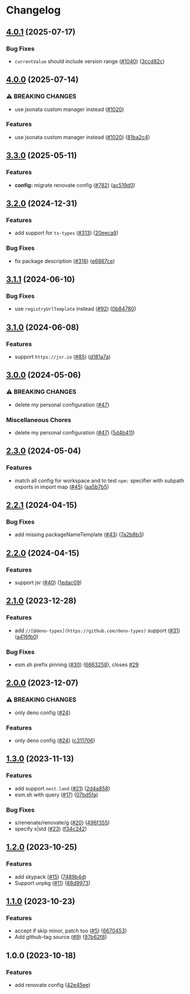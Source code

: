 # Changelog

## [4.0.1](https://github.com/Omochice/renovate-config/compare/v4.0.0...v4.0.1) (2025-07-17)


### Bug Fixes

* `currentValue` should include version range ([#1040](https://github.com/Omochice/renovate-config/issues/1040)) ([3ccd82c](https://github.com/Omochice/renovate-config/commit/3ccd82c6145e5cb183f4a58d9ba8f9204da46164))

## [4.0.0](https://github.com/Omochice/renovate-config/compare/v3.3.0...v4.0.0) (2025-07-14)


### ⚠ BREAKING CHANGES

* use jsonata custom manager instead ([#1020](https://github.com/Omochice/renovate-config/issues/1020))

### Features

* use jsonata custom manager instead ([#1020](https://github.com/Omochice/renovate-config/issues/1020)) ([81ba2c4](https://github.com/Omochice/renovate-config/commit/81ba2c4b1ade19b588e523acb58424da083c3bd9))

## [3.3.0](https://github.com/Omochice/renovate-config/compare/v3.2.0...v3.3.0) (2025-05-11)


### Features

* **config:** migrate renovate config ([#782](https://github.com/Omochice/renovate-config/issues/782)) ([ac519d0](https://github.com/Omochice/renovate-config/commit/ac519d05806476a5e78e3de486cd39c9fe2e369c))

## [3.2.0](https://github.com/Omochice/renovate-config/compare/v3.1.1...v3.2.0) (2024-12-31)


### Features

* add support for `ts-types` ([#313](https://github.com/Omochice/renovate-config/issues/313)) ([20eeca9](https://github.com/Omochice/renovate-config/commit/20eeca9fd1dccc5e78da2b331566fdf16bef484a))


### Bug Fixes

* fix package description ([#316](https://github.com/Omochice/renovate-config/issues/316)) ([e6867ce](https://github.com/Omochice/renovate-config/commit/e6867ceb6e01c646425700bc74982d5500608912))

## [3.1.1](https://github.com/Omochice/renovate-config/compare/v3.1.0...v3.1.1) (2024-06-10)


### Bug Fixes

* use `registryUrlTemplate` instead ([#92](https://github.com/Omochice/renovate-config/issues/92)) ([0b84780](https://github.com/Omochice/renovate-config/commit/0b84780691c03da1863ece7e55a9536a97164a01))

## [3.1.0](https://github.com/Omochice/renovate-config/compare/v3.0.0...v3.1.0) (2024-06-08)


### Features

* support `https://jsr.io` ([#85](https://github.com/Omochice/renovate-config/issues/85)) ([d181a7a](https://github.com/Omochice/renovate-config/commit/d181a7ae5df0189171d70e3cbcf5e82c6e2b64e7))

## [3.0.0](https://github.com/Omochice/renovate-config/compare/v2.3.0...v3.0.0) (2024-05-06)


### ⚠ BREAKING CHANGES

* delete my personal configuration ([#47](https://github.com/Omochice/renovate-config/issues/47))

### Miscellaneous Chores

* delete my personal configuration ([#47](https://github.com/Omochice/renovate-config/issues/47)) ([5d4b411](https://github.com/Omochice/renovate-config/commit/5d4b411224e24b7c9827cd5b18326169b5051510))

## [2.3.0](https://github.com/Omochice/renovate-config/compare/v2.2.1...v2.3.0) (2024-05-04)


### Features

* match all config for workspace and to test `npm:` specifier with subpath exports in import map ([#45](https://github.com/Omochice/renovate-config/issues/45)) ([aa5b7b5](https://github.com/Omochice/renovate-config/commit/aa5b7b56f0ed6548e3ed6fd5b8c7d339b007bde4))

## [2.2.1](https://github.com/Omochice/renovate-config/compare/v2.2.0...v2.2.1) (2024-04-15)


### Bug Fixes

* add missing packageNameTemplate ([#43](https://github.com/Omochice/renovate-config/issues/43)) ([7a2b8b3](https://github.com/Omochice/renovate-config/commit/7a2b8b345f16878cfc9be2be6fb6f7ad21d4df5b))

## [2.2.0](https://github.com/Omochice/renovate-config/compare/v2.1.0...v2.2.0) (2024-04-15)


### Features

* support jsr ([#40](https://github.com/Omochice/renovate-config/issues/40)) ([1edac09](https://github.com/Omochice/renovate-config/commit/1edac09d34587e997992a06b4235a4cfff3d64f2))

## [2.1.0](https://github.com/Omochice/renovate-config/compare/v2.0.0...v2.1.0) (2023-12-28)


### Features

* add `//[@deno-types](https://github.com/deno-types)` support ([#31](https://github.com/Omochice/renovate-config/issues/31)) ([a416fb0](https://github.com/Omochice/renovate-config/commit/a416fb093d018fa05bf16c72d61ef1bbb894bb06))


### Bug Fixes

* esm.sh prefix pinning ([#30](https://github.com/Omochice/renovate-config/issues/30)) ([6663258](https://github.com/Omochice/renovate-config/commit/6663258a206cb20275fcb548512cdecd35013db3)), closes [#29](https://github.com/Omochice/renovate-config/issues/29)

## [2.0.0](https://github.com/Omochice/renovate-config/compare/v1.3.0...v2.0.0) (2023-12-07)


### ⚠ BREAKING CHANGES

* only deno config ([#24](https://github.com/Omochice/renovate-config/issues/24))

### Features

* only deno config ([#24](https://github.com/Omochice/renovate-config/issues/24)) ([c311706](https://github.com/Omochice/renovate-config/commit/c3117068d2d0192ecd47e5f7d57a48a24a66df74))

## [1.3.0](https://github.com/Omochice/renovate-config/compare/v1.2.0...v1.3.0) (2023-11-13)


### Features

* add support `nest.land` ([#21](https://github.com/Omochice/renovate-config/issues/21)) ([2d4a858](https://github.com/Omochice/renovate-config/commit/2d4a85857cda7e2dcf8bea888b4a96e1391831f4))
* esm.sh with query ([#17](https://github.com/Omochice/renovate-config/issues/17)) ([07bd5fa](https://github.com/Omochice/renovate-config/commit/07bd5fa6fdfc83dca8851720fd3b3be22e77adcf))


### Bug Fixes

* s/renenate/renovate/g ([#20](https://github.com/Omochice/renovate-config/issues/20)) ([496f355](https://github.com/Omochice/renovate-config/commit/496f355b5fc3ab161a5356e9280a5fb70f234421))
* specify x|std ([#23](https://github.com/Omochice/renovate-config/issues/23)) ([f34c242](https://github.com/Omochice/renovate-config/commit/f34c2422372635c8d6f9deda91c92fea354ee153))

## [1.2.0](https://github.com/Omochice/renovate-config/compare/v1.1.0...v1.2.0) (2023-10-25)


### Features

* add skypack ([#15](https://github.com/Omochice/renovate-config/issues/15)) ([7489b4d](https://github.com/Omochice/renovate-config/commit/7489b4d390a9a51f5c0674650041f3adc0432c7c))
* Support unpkg ([#11](https://github.com/Omochice/renovate-config/issues/11)) ([88d9973](https://github.com/Omochice/renovate-config/commit/88d99739721842307f105419ae06ee4c47bc2f8c))

## [1.1.0](https://github.com/Omochice/renovate-config/compare/v1.0.0...v1.1.0) (2023-10-23)


### Features

* accept if skip minor, patch too ([#5](https://github.com/Omochice/renovate-config/issues/5)) ([6670453](https://github.com/Omochice/renovate-config/commit/6670453079c6f7491928425f3a45035956d56f2c))
* Add github-tag source ([#9](https://github.com/Omochice/renovate-config/issues/9)) ([97b62f8](https://github.com/Omochice/renovate-config/commit/97b62f8ddbb39cb9ca07d8edd645d9a453d55043))

## 1.0.0 (2023-10-18)


### Features

* add renovate config ([42e45ee](https://github.com/Omochice/renovate-config/commit/42e45eeb24c00945c516643eb1c52874daa888e7))
